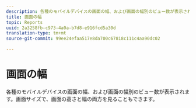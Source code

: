 ```yaml
---
description: 各種のモバイルデバイスの画面の幅、および画面の幅別のビュー数が表示されます。画面サイズで、画面の高さと幅の両方を見ることもできます。
title: 画面の幅
topic: Reports
uuid: 2a3258fb-c973-4a0a-b7d8-e916fcd5a30d
translation-type: tm+mt
source-git-commit: 99ee24efaa517e8da700c67818c111c4aa90dc02

---
```



# 画面の幅

各種のモバイルデバイスの画面の幅、および画面の幅別のビュー数が表示されます。画面サイズで、画面の高さと幅の両方を見ることもできます。

